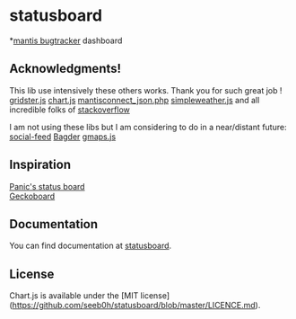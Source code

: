 statusboard
===========
*[mantis bugtracker](http://mantisbt.org/) dashboard


Acknowledgments!
-------
This lib use intensively these others works. Thank you for such great job !
[gridster.js](http://gridster.net/#usage)
[chart.js](http://www.chartjs.org/)
[mantisconnect_json.php](https://gist.github.com/stpe/2065862)
[simpleweather.js](http://simpleweatherjs.com/)
and all incredible folks of [stackoverflow](http://stackoverflow.com/)

I am not using these libs but I am considering to do in a near/distant future:
[social-feed](https://github.com/pavelk2/social-feed)
[Bagder](http://thrivingkings.com/read/Badger-Super-sexy-iOS-style-badges-for-jQuery)
[gmaps.js](http://hpneo.github.io/gmaps/)

Inspiration
-------
[Panic's status board](http://panic.com/statusboard/)  
[Geckoboard](http://www.geckoboard.com/)

Documentation
-------
You can find documentation at [statusboard](http://statusboard.boschonline.eu).

License
-------
Chart.js is available under the [MIT license] (https://github.com/seeb0h/statusboard/blob/master/LICENCE.md).
